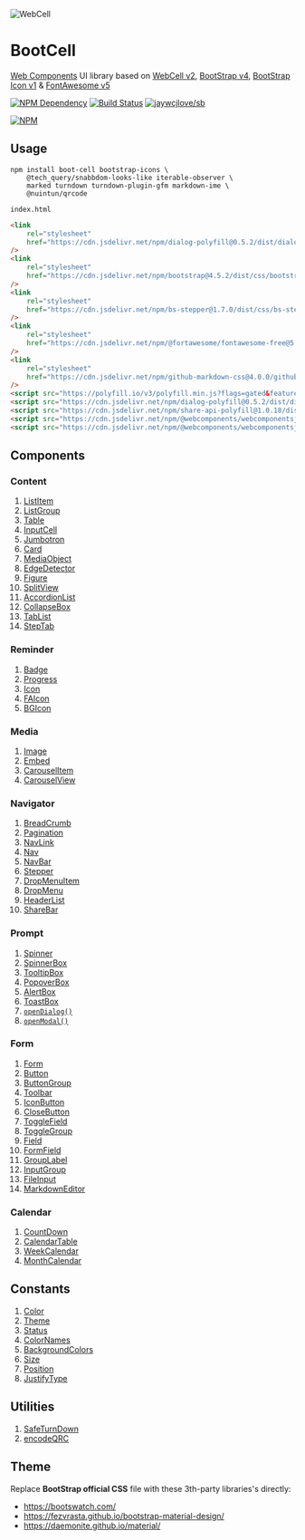 ![WebCell](https://web-cell.dev/WebCell-0.f1ffd28b.png)

# BootCell

[Web Components][1] UI library based on [WebCell v2][2], [BootStrap v4][3], [BootStrap Icon v1][4] & [FontAwesome v5][5]

[![NPM Dependency](https://david-dm.org/EasyWebApp/BootCell.svg)][6]
[![Build Status](https://travis-ci.com/EasyWebApp/BootCell.svg?branch=master)][7]
[![jaywcjlove/sb](https://jaywcjlove.github.io/sb/ico/awesome.svg)][8]

[![NPM](https://nodei.co/npm/boot-cell.png?downloads=true&downloadRank=true&stars=true)][9]

## Usage

```shell
npm install boot-cell bootstrap-icons \
    @tech_query/snabbdom-looks-like iterable-observer \
    marked turndown turndown-plugin-gfm markdown-ime \
    @nuintun/qrcode
```

`index.html`

```html
<link
    rel="stylesheet"
    href="https://cdn.jsdelivr.net/npm/dialog-polyfill@0.5.2/dist/dialog-polyfill.css"
/>
<link
    rel="stylesheet"
    href="https://cdn.jsdelivr.net/npm/bootstrap@4.5.2/dist/css/bootstrap.min.css"
/>
<link
    rel="stylesheet"
    href="https://cdn.jsdelivr.net/npm/bs-stepper@1.7.0/dist/css/bs-stepper.min.css"
/>
<link
    rel="stylesheet"
    href="https://cdn.jsdelivr.net/npm/@fortawesome/fontawesome-free@5.14.0/css/all.min.css"
/>
<link
    rel="stylesheet"
    href="https://cdn.jsdelivr.net/npm/github-markdown-css@4.0.0/github-markdown.min.css"
/>
<script src="https://polyfill.io/v3/polyfill.min.js?flags=gated&features=Object.fromEntries%2CArray.prototype.flat%2CIntersectionObserver%2CIntersectionObserverEntry%2CResizeObserver"></script>
<script src="https://cdn.jsdelivr.net/npm/dialog-polyfill@0.5.2/dist/dialog-polyfill.js"></script>
<script src="https://cdn.jsdelivr.net/npm/share-api-polyfill@1.0.18/dist/share-min.js"></script>
<script src="https://cdn.jsdelivr.net/npm/@webcomponents/webcomponentsjs@2.4.4/custom-elements-es5-adapter.js"></script>
<script src="https://cdn.jsdelivr.net/npm/@webcomponents/webcomponentsjs@2.4.4/webcomponents-bundle.js"></script>
```

## Components

### Content

1. [ListItem](https://web-cell.dev/BootCell/interfaces/listitemprops.html)
2. [ListGroup](https://web-cell.dev/BootCell/interfaces/listgroupprops.html)
3. [Table](https://web-cell.dev/BootCell/interfaces/tableprops.html)
4. [InputCell](https://web-cell.dev/BootCell/interfaces/inputcellprops.html)
5. [Jumbotron](https://web-cell.dev/BootCell/interfaces/jumbotronprops.html)
6. [Card](https://web-cell.dev/BootCell/interfaces/cardprops.html)
7. [MediaObject](https://web-cell.dev/BootCell/interfaces/mediaobjectprops.html)
8. [EdgeDetector](https://web-cell.dev/BootCell/classes/edgedetector.html)
9. [Figure](https://web-cell.dev/BootCell/globals.html#figure)
10. [SplitView](https://web-cell.dev/BootCell/classes/splitview.html)
11. [AccordionList](https://web-cell.dev/BootCell/interfaces/accordionprops.html)
12. [CollapseBox](https://web-cell.dev/BootCell/interfaces/collapseprops.html)
13. [TabList](https://web-cell.dev/BootCell/interfaces/tablistprops.html)
14. [StepTab](https://web-cell.dev/BootCell/interfaces/steptabprops.html)

### Reminder

1. [Badge](https://web-cell.dev/BootCell/interfaces/badgeprops.html)
2. [Progress](https://web-cell.dev/BootCell/interfaces/progressprops.html)
3. [Icon](https://web-cell.dev/BootCell/interfaces/iconprops.html)
4. [FAIcon](https://web-cell.dev/BootCell/interfaces/faiconprops.html)
5. [BGIcon](https://web-cell.dev/BootCell/interfaces/bgiconprops.html)

### Media

1. [Image](https://web-cell.dev/BootCell/interfaces/imageprops.html)
2. [Embed](https://web-cell.dev/BootCell/interfaces/embedprops.html)
3. [CarouselItem](https://web-cell.dev/BootCell/interfaces/carouselitemprops.html)
4. [CarouselView](https://web-cell.dev/BootCell/interfaces/carouselprops.html)

### Navigator

1. [BreadCrumb](https://web-cell.dev/BootCell/interfaces/breadcrumbprops.html)
2. [Pagination](https://web-cell.dev/BootCell/interfaces/paginationprops.html)
3. [NavLink](https://web-cell.dev/BootCell/interfaces/navlinkprops.html)
4. [Nav](https://web-cell.dev/BootCell/interfaces/navprops.html)
5. [NavBar](https://web-cell.dev/BootCell/interfaces/navbarprops.html)
6. [Stepper](https://web-cell.dev/BootCell/interfaces/stepperprops.html)
7. [DropMenuItem](https://web-cell.dev/BootCell/interfaces/dropmenuitemprops.html)
8. [DropMenu](https://web-cell.dev/BootCell/interfaces/dropmenuprops.html)
9. [HeaderList](https://web-cell.dev/BootCell/interfaces/headerlistprops.html)
10. [ShareBar](https://web-cell.dev/BootCell/interfaces/sharebarprops.html)

### Prompt

1. [Spinner](https://web-cell.dev/BootCell/interfaces/spinnerprops.html)
2. [SpinnerBox](https://web-cell.dev/BootCell/interfaces/spinnerboxprops.html)
3. [TooltipBox](https://web-cell.dev/BootCell/interfaces/tooltipprops.html)
4. [PopoverBox](https://web-cell.dev/BootCell/interfaces/popoverprops.html)
5. [AlertBox](https://web-cell.dev/BootCell/interfaces/alertprops.html)
6. [ToastBox](https://web-cell.dev/BootCell/interfaces/toastprops.html)
7. [`openDialog()`](https://web-cell.dev/BootCell/globals.html#opendialog)
8. [`openModal()`](https://web-cell.dev/BootCell/globals.html#openmodal)

### Form

1. [Form](https://web-cell.dev/BootCell/interfaces/formprops.html)
2. [Button](https://web-cell.dev/BootCell/interfaces/buttonprops.html)
3. [ButtonGroup](https://web-cell.dev/BootCell/interfaces/buttongroupprops.html)
4. [Toolbar](https://web-cell.dev/BootCell/globals.html#toolbar)
5. [IconButton](https://web-cell.dev/BootCell/globals.html#iconbuttonprops)
6. [CloseButton](https://web-cell.dev/BootCell/globals.html#closebutton)
7. [ToggleField](https://web-cell.dev/BootCell/interfaces/togglefieldprops.html)
8. [ToggleGroup](https://web-cell.dev/BootCell/interfaces/togglegroupprops.html)
9. [Field](https://web-cell.dev/BootCell/interfaces/fieldprops.html)
10. [FormField](https://web-cell.dev/BootCell/interfaces/formfieldprops.html)
11. [GroupLabel](https://web-cell.dev/BootCell/interfaces/grouplabelprops.html)
12. [InputGroup](https://web-cell.dev/BootCell/interfaces/inputgroupprops.html)
13. [FileInput](https://web-cell.dev/BootCell/interfaces/fileinputprops.html)
14. [MarkdownEditor](https://web-cell.dev/BootCell/interfaces/markdowneditorprops.html)

### Calendar

1. [CountDown](https://web-cell.dev/BootCell/interfaces/countdownprops.html)
2. [CalendarTable](https://web-cell.dev/BootCell/interfaces/calendartableprops.html)
3. [WeekCalendar](https://web-cell.dev/BootCell/interfaces/weekcalendarprops.html)
4. [MonthCalendar](https://web-cell.dev/BootCell/interfaces/monthcalendarprops.html)

## Constants

1. [Color](https://web-cell.dev/BootCell/enums/color.html)
2. [Theme](https://web-cell.dev/BootCell/enums/theme.html)
3. [Status](https://web-cell.dev/BootCell/enums/status.html)
4. [ColorNames](https://web-cell.dev/BootCell/globals.html#colornames)
5. [BackgroundColors](https://web-cell.dev/BootCell/globals.html#backgroundcolors)
6. [Size](https://web-cell.dev/BootCell/enums/size.html)
7. [Position](https://web-cell.dev/BootCell/enums/position.html)
8. [JustifyType](https://web-cell.dev/BootCell/enums/justifytype.html)

## Utilities

1. [SafeTurnDown](https://web-cell.dev/BootCell/classes/safeturndown.html)
2. [encodeQRC](https://web-cell.dev/BootCell/globals.html#encodeqrc)

## Theme

Replace **BootStrap official CSS** file with these 3th-party libraries's directly:

-   https://bootswatch.com/
-   https://fezvrasta.github.io/bootstrap-material-design/
-   https://daemonite.github.io/material/

[1]: https://www.webcomponents.org/
[2]: https://web-cell.dev/
[3]: https://getbootstrap.com/
[4]: https://icons.getbootstrap.com/
[5]: https://fontawesome.com/
[6]: https://david-dm.org/EasyWebApp/BootCell
[7]: https://travis-ci.com/EasyWebApp/BootCell
[8]: https://github.com/jaywcjlove/awesome-uikit
[9]: https://nodei.co/npm/boot-cell/

